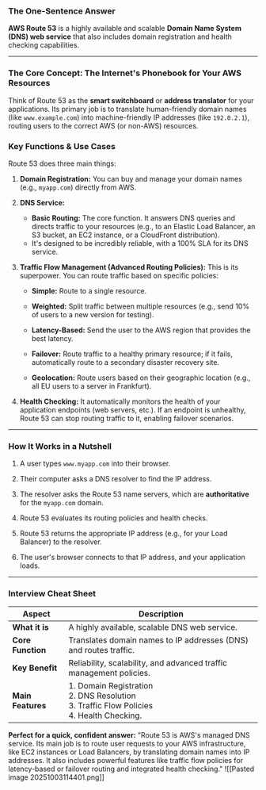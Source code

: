 ### The One-Sentence Answer

**AWS Route 53** is a highly available and scalable **Domain Name System (DNS) web service** that also includes domain registration and health checking capabilities.

---

### The Core Concept: The Internet's Phonebook for Your AWS Resources

Think of Route 53 as the **smart switchboard** or **address translator** for your applications. Its primary job is to translate human-friendly domain names (like `www.example.com`) into machine-friendly IP addresses (like `192.0.2.1`), routing users to the correct AWS (or non-AWS) resources.

### Key Functions & Use Cases

Route 53 does three main things:

1. **Domain Registration:** You can buy and manage your domain names (e.g., `myapp.com`) directly from AWS.
2. **DNS Service:**
    - **Basic Routing:** The core function. It answers DNS queries and directs traffic to your resources (e.g., to an Elastic Load Balancer, an S3 bucket, an EC2 instance, or a CloudFront distribution).
    - It's designed to be incredibly reliable, with a 100% SLA for its DNS service.
3. **Traffic Flow Management (Advanced Routing Policies):** This is its superpower. You can route traffic based on specific policies:
    
    - **Simple:** Route to a single resource.
        
    - **Weighted:** Split traffic between multiple resources (e.g., send 10% of users to a new version for testing).
        
    - **Latency-Based:** Send the user to the AWS region that provides the best latency.
        
    - **Failover:** Route traffic to a healthy primary resource; if it fails, automatically route to a secondary disaster recovery site.
        
    - **Geolocation:** Route users based on their geographic location (e.g., all EU users to a server in Frankfurt).
        
4. **Health Checking:** It automatically monitors the health of your application endpoints (web servers, etc.). If an endpoint is unhealthy, Route 53 can stop routing traffic to it, enabling failover scenarios.
    

---

### How It Works in a Nutshell

1. A user types `www.myapp.com` into their browser.
    
2. Their computer asks a DNS resolver to find the IP address.
    
3. The resolver asks the Route 53 name servers, which are **authoritative** for the `myapp.com` domain.
    
4. Route 53 evaluates its routing policies and health checks.
    
5. Route 53 returns the appropriate IP address (e.g., for your Load Balancer) to the resolver.
    
6. The user's browser connects to that IP address, and your application loads.
    

---

### Interview Cheat Sheet

|Aspect|Description|
|---|---|
|**What it is**|A highly available, scalable DNS web service.|
|**Core Function**|Translates domain names to IP addresses (DNS) and routes traffic.|
|**Key Benefit**|Reliability, scalability, and advanced traffic management policies.|
|**Main Features**|1. Domain Registration  <br>2. DNS Resolution  <br>3. Traffic Flow Policies  <br>4. Health Checking.|

**Perfect for a quick, confident answer:** "Route 53 is AWS's managed DNS service. Its main job is to route user requests to your AWS infrastructure, like EC2 instances or Load Balancers, by translating domain names into IP addresses. It also includes powerful features like traffic flow policies for latency-based or failover routing and integrated health checking."
![[Pasted image 20251003114401.png]]